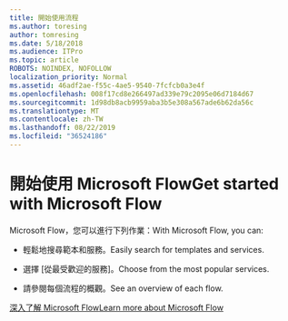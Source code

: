 ```yaml
---
title: 開始使用流程
ms.author: toresing
author: tomresing
ms.date: 5/18/2018
ms.audience: ITPro
ms.topic: article
ROBOTS: NOINDEX, NOFOLLOW
localization_priority: Normal
ms.assetid: 46adf2ae-f55c-4ae5-9540-7fcfcb0a3e4f
ms.openlocfilehash: 008f17cd8e266497ad339e79c2095e06d7184d67
ms.sourcegitcommit: 1d98db8acb9959aba3b5e308a567ade6b62da56c
ms.translationtype: MT
ms.contentlocale: zh-TW
ms.lasthandoff: 08/22/2019
ms.locfileid: "36524186"
---
```

# <a name="get-started-with-microsoft-flow"></a><span data-ttu-id="d5a0f-102">開始使用 Microsoft Flow</span><span class="sxs-lookup"><span data-stu-id="d5a0f-102">Get started with Microsoft Flow</span></span>

<span data-ttu-id="d5a0f-103">Microsoft Flow，您可以進行下列作業：</span><span class="sxs-lookup"><span data-stu-id="d5a0f-103">With Microsoft Flow, you can:</span></span>
  
- <span data-ttu-id="d5a0f-104">輕鬆地搜尋範本和服務。</span><span class="sxs-lookup"><span data-stu-id="d5a0f-104">Easily search for templates and services.</span></span>
    
- <span data-ttu-id="d5a0f-105">選擇 [從最受歡迎的服務]。</span><span class="sxs-lookup"><span data-stu-id="d5a0f-105">Choose from the most popular services.</span></span>
    
- <span data-ttu-id="d5a0f-106">請參閱每個流程的概觀。</span><span class="sxs-lookup"><span data-stu-id="d5a0f-106">See an overview of each flow.</span></span>
    
[<span data-ttu-id="d5a0f-107">深入了解 Microsoft Flow</span><span class="sxs-lookup"><span data-stu-id="d5a0f-107">Learn more about Microsoft Flow</span></span>](https://go.microsoft.com/fwlink/?linkid=874446)
  

